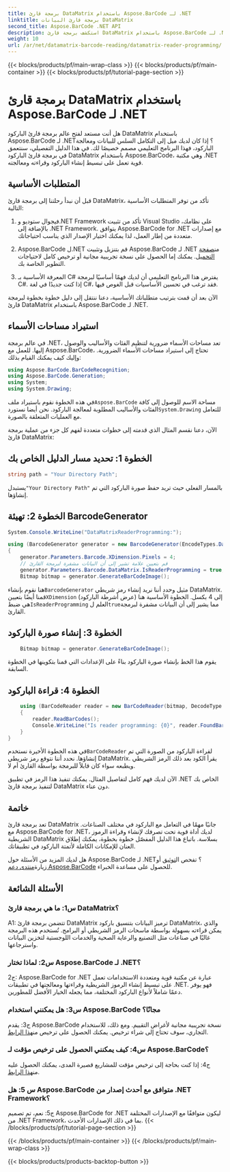 ```yaml
---
title: برمجة قارئ DataMatrix باستخدام Aspose.BarCode لـ .NET
linktitle: برمجة قارئ البيانات DataMatrix
second_title: Aspose.BarCode .NET API
description: استكشف برمجة قارئ DataMatrix باستخدام Aspose.BarCode لـ .NET. تعرف على كيفية إنشاء وقراءة الرموز الشريطية DataMatrix في تطبيقات .NET الخاصة بك باستخدام هذا الدليل الشامل.
weight: 10
url: /ar/net/datamatrix-barcode-reading/datamatrix-reader-programming/
---
```


{{< blocks/products/pf/main-wrap-class >}}
{{< blocks/products/pf/main-container >}}
{{< blocks/products/pf/tutorial-page-section >}}

# برمجة قارئ DataMatrix باستخدام Aspose.BarCode لـ .NET

هل أنت مستعد لفتح عالم برمجة قارئ الباركود DataMatrix باستخدام Aspose.BarCode لـ .NET؟ إذا كان لديك ميل إلى التكامل السلس للبيانات ومعالجة الباركود، فهذا البرنامج التعليمي مصمم خصيصًا لك. في هذا الدليل التفصيلي، سنتعمق في برمجة قارئ الباركود DataMatrix باستخدام Aspose.BarCode، وهي مكتبة .NET قوية تعمل على تبسيط إنشاء الباركود وقراءته ومعالجته. 

## المتطلبات الأساسية

قبل أن نبدأ رحلتنا إلى برمجة قارئ DataMatrix، تأكد من توفر المتطلبات الأساسية التالية:

1. فيجوال ستوديو و.NET Framework
تأكد من تثبيت Visual Studio على نظامك، بالإضافة إلى .NET Framework. يتوافق Aspose.BarCode for .NET مع إصدارات متعددة من إطار العمل، لذا يمكنك اختيار الإصدار الذي يناسب احتياجاتك.

2. Aspose.BarCode ل.NET
 قم بتنزيل وتثبيت Aspose.BarCode لـ .NET من[صفحة التحميل](https://releases.aspose.com/barcode/net/). يمكنك إما الحصول على نسخة تجريبية مجانية أو ترخيص كامل لاحتياجات التطوير الخاصة بك.

3. المعرفة الأساسية بـ C#
يفترض هذا البرنامج التعليمي أن لديك فهمًا أساسيًا لبرمجة C#. إذا كنت جديدًا في لغة C#، فقد ترغب في تحسين الأساسيات قبل الغوص فيها.

الآن بعد أن قمت بترتيب متطلباتك الأساسية، دعنا ننتقل إلى دليل خطوة بخطوة لبرمجة قارئ DataMatrix باستخدام Aspose.BarCode لـ .NET.

## استيراد مساحات الأسماء

في عالم برمجة .NET، تعد مساحات الأسماء ضرورية لتنظيم الفئات والأساليب والوصول إليها. للعمل مع Aspose.BarCode، تحتاج إلى استيراد مساحات الأسماء الضرورية. وإليك كيف يمكنك القيام بذلك:

```csharp
using Aspose.BarCode.BarCodeRecognition;
using Aspose.BarCode.Generation;
using System;
using System.Drawing;
```

 في هذه الخطوة نقوم باستيراد ملف`Aspose.BarCode` مساحة الاسم للوصول إلى كافة الفئات والأساليب المطلوبة لمعالجة الباركود. نحن أيضا نستورد`System.Drawing` للتعامل مع العمليات المتعلقة بالصورة.

الآن، دعنا نقسم المثال الذي قدمته إلى خطوات متعددة لفهم كل جزء من عملية برمجة قارئ DataMatrix:

## الخطوة 1: تحديد مسار الدليل الخاص بك

```csharp
string path = "Your Directory Path";
```

 يستبدل`"Your Directory Path"` بالمسار الفعلي حيث تريد حفظ صورة الباركود التي تم إنشاؤها.

## الخطوة 2: تهيئة BarcodeGenerator

```csharp
System.Console.WriteLine("DataMatrixReaderProgramming:");

using (BarcodeGenerator generator = new BarcodeGenerator(EncodeTypes.DataMatrix, "Aspose"))
{
    generator.Parameters.Barcode.XDimension.Pixels = 4;
    // قم بتعيين علامة تشير إلى أن البيانات مشفرة لبرمجة القارئ
    generator.Parameters.Barcode.DataMatrix.IsReaderProgramming = true;
    Bitmap bitmap = generator.GenerateBarCodeImage();
```

 هنا نقوم بإنشاء`BarcodeGenerator` مثيل وحدد أننا نريد إنشاء رمز شريطي DataMatrix. قمنا أيضًا بتعيين`XDimension` (عرض أشرطة الباركود) إلى 4 بكسل. الخطوة الأساسية هنا هي ضبط`IsReaderProgramming` العلم ل`true`مما يشير إلى أن البيانات مشفرة لبرمجة القارئ.

## الخطوة 3: إنشاء صورة الباركود

```csharp
    Bitmap bitmap = generator.GenerateBarCodeImage();
```

يقوم هذا الخط بإنشاء صورة الباركود بناءً على الإعدادات التي قمنا بتكوينها في الخطوة السابقة.

## الخطوة 4: قراءة الباركود

```csharp
    using (BarCodeReader reader = new BarCodeReader(bitmap, DecodeType.DataMatrix))
    {
        reader.ReadBarCodes();
        Console.WriteLine("Is reader programming: {0}", reader.FoundBarCodes[0].Extended.DataMatrix.IsReaderProgramming);
    }
}
```

 في هذه الخطوة الأخيرة نستخدم`BarCodeReader` لقراءة الباركود من الصورة التي تم إنشاؤها. نحدد أننا نتوقع رمز شريطي DataMatrix. يقرأ الكود بعد ذلك الرمز الشريطي ويطبعه سواء كان قابلاً للبرمجة بواسطة القارئ أم لا.

الآن لديك فهم كامل لتفاصيل المثال. يمكنك تنفيذ هذا الرمز في تطبيق .NET الخاص بك لتنفيذ برمجة قارئ DataMatrix دون عناء.

## خاتمة

تعد برمجة قارئ DataMatrix جانبًا مهمًا في التعامل مع الباركود في مختلف الصناعات. مع Aspose.BarCode for .NET، لديك أداة قوية تحت تصرفك لإنشاء وقراءة الرموز الشريطية DataMatrix بسلاسة. باتباع هذا الدليل المفصّل خطوة بخطوة، يمكنك إطلاق العنان للإمكانات الكاملة لأتمتة الباركود في تطبيقاتك.

 هل لديك المزيد من الأسئلة حول Aspose.BarCode لـ .NET؟ تفحص ال[توثيق](https://reference.aspose.com/barcode/net/) أو زيارة[منتدى دعم Aspose.BarCode](https://forum.aspose.com/c/barcode/13) للحصول على مساعدة الخبراء.

## الأسئلة الشائعة

### س1: ما هي برمجة قارئ DataMatrix؟

A1: تتضمن برمجة قارئ DataMatrix ترميز البيانات بتنسيق باركود DataMatrix، والذي يمكن قراءته بسهولة بواسطة ماسحات الرمز الشريطي أو البرامج. تُستخدم هذه البرمجة غالبًا في صناعات مثل التصنيع والرعاية الصحية والخدمات اللوجستية لتخزين البيانات واسترجاعها.

### س2: لماذا تختار Aspose.BarCode لـ .NET؟

ج2: Aspose.BarCode for .NET عبارة عن مكتبة قوية ومتعددة الاستخدامات تعمل على تبسيط إنشاء الرموز الشريطية وقراءتها ومعالجتها في تطبيقات .NET. فهو يوفر دعمًا شاملاً لأنواع الباركود المختلفة، مما يجعله الخيار الأفضل للمطورين.

### س3: هل يمكنني استخدام Aspose.BarCode مجانًا؟

 ج3: يقدم Aspose.BarCode نسخة تجريبية مجانية لأغراض التقييم. ومع ذلك، للاستخدام التجاري، سوف تحتاج إلى شراء ترخيص. يمكنك الحصول على ترخيص من[هذا الرابط](https://purchase.aspose.com/buy).

### س4: كيف يمكنني الحصول على ترخيص مؤقت لـ Aspose.BarCode؟

 ج4: إذا كنت بحاجة إلى ترخيص مؤقت للمشاريع قصيرة المدى، يمكنك الحصول عليه من[هذا الرابط](https://purchase.aspose.com/temporary-license/).

### س 5: هل Aspose.BarCode متوافق مع أحدث إصدار من .NET Framework؟

ج5: نعم، تم تصميم Aspose.BarCode for .NET ليكون متوافقًا مع الإصدارات المختلفة من .NET Framework، بما في ذلك الإصدارات الأحدث.
{{< /blocks/products/pf/tutorial-page-section >}}

{{< /blocks/products/pf/main-container >}}
{{< /blocks/products/pf/main-wrap-class >}}

{{< blocks/products/products-backtop-button >}}
